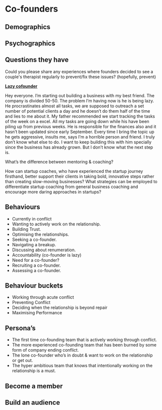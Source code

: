 # Co-founders

## Demographics

  

## Psychographics

  

## Questions they have

Could you please share any experiences where founders decided to see a couple's therapist regularly to prevent/fix these issues? (hopefully, prevent)

**[Lazy cofounder](https://www.reddit.com/r/startups/comments/1g50ikv/lazy_cofounder/)**

Hey everyone. I’m starting out building a business with my best friend. The company is divided 50-50. The problem I’m having now is he is being lazy. He procrastinates almost all tasks, we are supposed to outreach a set number of potential clients a day and he doesn’t do them half of the time and lies to me about it. My father recommended we start tracking the tasks of the week on a excel. All my tasks are going down while his have been piling up from previous weeks. He is responsible for the finances also and it hasn’t been updated since early September. Every time I bring the topic up he gets aggressive, insults me, says I’m a horrible person and friend. I truly don’t know what else to do. I want to keep building this with him specially since the business has already grown. But I don’t know what the next step is.

What’s the difference between mentoring & coaching?

How can startup coaches, who have experienced the startup journey firsthand, better support their clients in taking bold, innovative steps rather than creating slow-moving businesses? What strategies can be employed to differentiate startup coaching from general business coaching and encourage more daring approaches in startups?

## Behaviours

- Currently in conflict
- Wanting to actively work on the relationship.
- Building Trust.
- Optimising the relationships.
- Seeking a co-founder.
- Navigating a breakup.
- Discussing about renumeration.
- Accountability (co-founder is lazy)
- Need for a co-founder?
- Recruiting a co-founder.
- Assessing a co-founder.

  

## Behaviour buckets

- Working through acute conflict
- Preventing Conflict
- Deciding when the relationship is beyond repair
- Maximising Performance

  

## Persona’s

- The first time co-founding team that is actively working through conflict.
- The more experienced co-founding team that has been burned by some form of company ending conflict.
- The lone co-founder who’s in doubt & want to work on the relationship or get out.
- The hyper ambitious team that knows that intentionally working on the relationship is a must.

  

## Become a member

  

  

## Build an audience